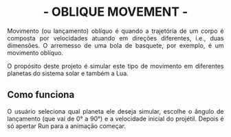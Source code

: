 <h1 align="center">- OBLIQUE MOVEMENT -</h1>
<p align="justify">Movimento (ou lançamento) oblíquo é quando a trajetória de um corpo é composta por velocidades atuando em direções diferentes, i.e., duas dimensões. O arremesso de uma bola de basquete, por exemplo, é um movimento oblíquo.</p>
<p align="justify">O propósito deste projeto é simular este tipo de movimento em diferentes planetas do sistema solar e também a Lua.</p>

<h2>Como funciona</h2>
<p align="justify">O usuário seleciona qual planeta ele deseja simular, escolhe o ângulo de lançamento (que vai de 0° a 90°) e a velocidade inicial do projétil. Depois é só apertar Run para a animação começar.</p>